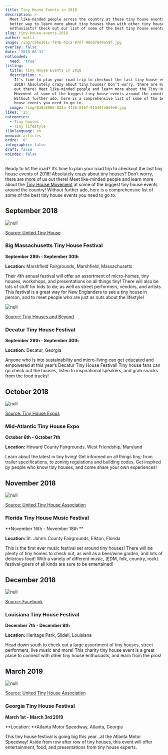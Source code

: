 ```yaml
---
title: Tiny House Events in 2018
description: >-
  Meet like-minded people across the country at these tiny house events! What
  better way to learn more about tiny houses than with other tiny house
  enthusiasts? Check out our list of some of the best tiny house events!
slug: tiny-house-events-2018
author: molli
image: /img/c56e361c-f84b-42c5-87df-90d97849e59f.jpg
overlay: false
date: '2018-08-31'
notloaded:
  need: 'true'
listing:
  title: Tiny House Events in 2018
  description: >-
    It’s time to plan your road trip to checkout the last tiny house events of
    2018! Absolutely crazy about tiny houses? Don’t worry, there are more of us
    out there! Meet like-minded people and learn more about the Tiny House
    Movement at some of the biggest tiny house events around the country!
    Without further ado, here is a comprehensive list of some of the best tiny
    house events you need to go to. 
  image: /img/0a0a5966-823a-4436-8167-91539fe8d6e6.jpg
likes: '25'
categories:
  - Tiny houses
  - Tiny lifestyle
i18nlanguage: en
menuid: articles
ordre: '0'
infographic: false
draft: false
noindex: false
---
```

Ready to hit the road? It’s time to plan your road trip to checkout the last tiny house events of 2018! Absolutely crazy about tiny houses? Don’t worry, there are more of us out there! Meet like-minded people and learn more about the [Tiny House Movement](https://www.tinysociety.co/articles/tiny-house-statistics/) at some of the biggest tiny house events around the country! Without further ado, here is a comprehensive list of some of the best tiny house events you need to go to. 

## **September 2018**

![null](/img/ma-2018-tiny-house-festival.png)

[Source: United Tiny House](https://unitedtinyhouse.com/2018-massachusetts-tiny-house-festival/)

### Big Massachusetts Tiny House Festival

**September 28th - September 30th**

**Location:** Marshfield Fairgrounds, Marshfield, Massachusetts

Their 4th annual festival will offer an assortment of micro-homes, tiny houses, workshops, and presentations on all things tiny! There will also be lots of stuff for kids to do; as well as street performers, vendors, and artists. This festival is a great way for New Englanders to see a tiny house in person, and to meet people who are just as nuts about the lifestyle!

![null](/img/decatur-tiny-house-festival-2017.png)

[Source: Tiny Houses and Beyond](https://tinyhousesandbeyond.com/event/decatur-tiny-house-festival/)

### Decatur Tiny House Festival

**September 29th - September 30th**

**Location:** Decatur, Georgia

Anyone who is into sustainability and micro-living can get educated and empowered at this year’s Decatur Tiny House Festival! Tiny house fans can go check out the houses, listen to inspirational speakers, and grab snacks from the food trucks!

## **October 2018**

![null](/img/side_alpha_holdings_logo-c-1x.png)

[Source: Tiny House Expos](https://tinyhousesandbeyond.com/event/mid-atlantic-tiny-house-expo-maryland/)

### Mid-Atlantic Tiny House Expo

**October 6th - October 7th**

**Location:** Howard County Fairgrounds, West Friendship, Maryland

Learn about the latest in tiny living! Get informed on all things tiny; from trailer specifications, to zoning regulations and building codes. Get inspired by people who know tiny houses, and come share your own experiences!

## **November 2018**

![null](/img/fl-2018-tiny-house-festival.png)

[Source: United Tiny House Association](https://unitedtinyhouse.com/2018-florida-tiny-house-festival/)

### Florida Tiny House Music Festival

**November 16th - November 18th **

**Location:** St. John’s County Fairgrounds, Elkton, Florida

This is the first ever music festival set around tiny houses! There will be plenty of tiny homes to check out, as well as a beer/wine garden, and lots of delicious food! With a variety of different music, (EDM, folk, country, rock) festival-goers of all kinds are sure to be entertained!

## **December 2018**

![null](/img/36702474_663578303983740_9178007389683580928_n.jpg)

[ Source: Facebook ](https://www.facebook.com/events/2139358116295883/?active_tab=about)

### Louisiana Tiny House Festival

**December 7th - December 9th**

**Location:** Heritage Park, Slidell, Louisiana 

Head down south to check out a large assortment of tiny houses, street performers, live music and more! This charity tiny house event is a great place to connect with other tiny house enthusiasts, and learn from the pros!

## **March 2019**

![null](/img/2019-georgia-logo.png)

[Source: United Tiny House Association](https://unitedtinyhouse.com/2019-georgia-tiny-house-festival/)

### Georgia Tiny House Festival

**March 1st - March 3rd 2019**

**Location: **Atlanta Motor Speedway, Atlanta, Georgia

This tiny house festival is going big this year...at the Atlanta Motor Speedway! Aside from row after row of tiny houses, this event will offer entertainment, food, and presentations from tiny house experts.
